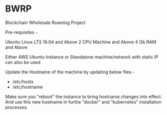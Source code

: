 # BWRP
Blockchain Wholesale Roaming Project

Pre-requisites -

Ubuntu Linux LTS 16.04 and Above
2 CPU Machine and Above
4 Gb RAM and Above

Either AWS Ubuntu Instance or Standalone 
machine/network with static IP can also be used

Update the Hostname of the machine by updating below files -
- /etc/hosts
- /etc/hostname

Make sure you "reboot" the instance to bring hostname changes into effect.
And use this new hostname in furthe "docker" and "kubernetes" installation processes.